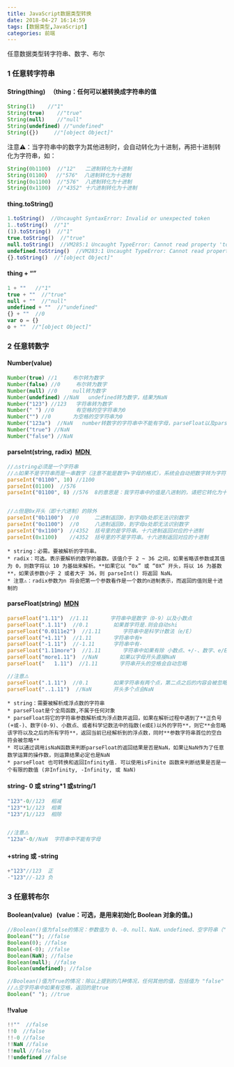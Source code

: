 ```yaml
---
title: JavaScript数据类型转换
date: 2018-04-27 16:14:59
tags: [数据类型,JavaScript]
categories: 前端
---
```


任意数据类型转字符串、数字、布尔
<escape><!-- more --></escape>
### 1  任意转字符串
#### String(thing)   （thing：任何可以被转换成字符串的值
```javascript
String(1)    //"1"
String(true)    //"true"
String(null)    //"null"
String(undefined) //"undefined"
String({})     //"[object Object]"
```
注意⚠️：当字符串中的数字为其他进制时，会自动转化为十进制，再把十进制转化为字符串，如：
```javascript
String(0b1100)  //"12"   二进制转化为十进制
String(01100）  //"576"  八进制转化为十进制
String(0o1100)  //"576"  八进制转化为十进制
String(0x1100)  //"4352" 十六进制转化为十进制
```
#### thing.toString()
```javascript
1.toString()  //Uncaught SyntaxError: Invalid or unexpected token
1..toString()  //"1" 
(1).toString()  //"1" 
true.toString()  //"true"
null.toString()  //VM285:1 Uncaught TypeError: Cannot read property 'toString' of null at <anonymous>:1:6
undefined.toString()  //VM283:1 Uncaught TypeError: Cannot read property 'toString' of undefined at <anonymous>:1:11
{}.toString()  //"[object Object]"
```
#### thing + “”
```javascript
1 + ""   //"1"
true + ""  //"true"
null + ""  //"null"
undefined + ""  //"undefined"
{} + ""  //0
var o = {}  
o + ""  //"[object Object]"
```

### 2  任意转数字
#### Number(value)
```javascript
Number(true) //1     布尔转为数字
Number(false) //0     布尔转为数字
Number(null) //0     null转为数字
Number(undefined) //NaN   undefined转为数字，结果为NaN 
Number("123") //123   字符串转为数字
Number(" ") //0       有空格的空字符串为0
Number("") //0       为空格的空字符串为0
Number("123a")  //NaN   number转数字的字符串中不能有字母，parseFloat以及parseInt的中间可以有字母，但是开头不能有
Number("true") //NaN
Number("false") //NaN
```
#### parseInt(string, radix)  [MDN ](https://developer.mozilla.org/zh-CN/docs/Web/JavaScript/Reference/Global_Objects/parseInt) 
```javascript
//⚠️string必须是一个字符串
//⚠️如果不是字符串而是一串数字（注意不能是数字+字母的格式），系统会自动把数字转为字符串，parseInt(01100)相当于是parseInt(String(01100))，由于01100是0开头，是一个八进制，String(01100)会把进制度转化为十进制再转为字符串，即相当于是parseInt("576")
parseInt("01100", 10) //1100      
parseInt(01100)  //576        
parseInt("01100", 8) //576  8的意思是：我字符串中的值是八进制的，请把它转化为十进制


//⚠️但是0x开头（即十六进制）的除外
parseInt("0b1100")  //0     二进制返回0，到字母b处即无法识别数字
parseInt("0o1100")  //0     八进制返回0，到字母o处即无法识别数字
parseInt("0x1100")  //4352  括号里的是字符串。十六进制返回对应的十进制
parseInt(0x1100)    //4352  括号里的不是字符串。十六进制返回对应的十进制
```
	* string：必需。要被解析的字符串。
	* radix：可选。表示要解析的数字的基数。该值介于 2 ~ 36 之间，如果省略该参数或其值为 0，则数字将以 10 为基础来解析。**如果它以 “0x” 或 “0X” 开头，将以 16 为基数**，如果该参数小于 2 或者大于 36，则 parseInt() 将返回 NaN。　　
	* 注意⚠️：radix参数为n 将会把第一个参数看作是一个数的n进制表示，而返回的值则是十进制的

#### parseFloat(string)  [MDN](https://developer.mozilla.org/zh-CN/docs/Web/JavaScript/Reference/Global_Objects/parseFloat) 
```javascript
parseFloat("1.11")  //1.11       字符串中是数字（0-9）以及小数点
parseFloat(".1.11")  //0.1        如果首字符是.则会自动shi
parseFloat("0.0111e2")  //1.11       字符串中是科学计数法（e/E）
parseFloat("+1.11")  //1.11       字符串中有+
parseFloat("-1.11")  //-1.11      字符串中有-
parseFloat("1.11more")  //1.11       字符串中如果有除 小数点、+/-、数字、e/E  的字符，它以及之后的字符都会被忽略
parseFloat("more1.11")  //NaN       如果以字母开头直接NaN
parseFloat("   1.11")  //1.11       字符串开头的空格会自动忽略

//注意⚠️
parseFloat(".1.11")  //0.1        如果字符串有两个点，第二点之后的内容会被忽略掉
parseFloat("..1.11")  //NaN       开头多个点会NaN
```
	* string：需要被解析成浮点数的字符串　　　　
	* parseFloat是个全局函数,不属于任何对象　　
	* parseFloat将它的字符串参数解析成为浮点数并返回，如果在解析过程中遇到了**正负号(+或-)、数字(0-9)、小数点、或者科学记数法中的指数(e或E)以外的字符**，则它**会忽略该字符以及之后的所有字符**，返回当前已经解析到的浮点数，同时**参数字符串首位的空白符会被忽略** 　　
	* 可以通过调用isNaN函数来判断parseFloat的返回结果是否是NaN，如果让NaN作为了任意数学运算的操作数，则运算结果必定也是NaN　　
	* parseFloat 也可转换和返回Infinity值. 可以使用isFinite 函数来判断结果是否是一个有限的数值 (非Infinity, -Infinity, 或 NaN)　
	
#### string- 0 或 string*1 或string/1　
```javascript
"123"-0//123  相减
"123"*1//123  相乘
"123"/1//123  相除


//注意⚠️
"123a"-0//NaN  字符串中不能有字母　
```

#### +string 或 -string
```javascript
+"123"//123  正
-"123"//-123 负
```

### 3  任意转布尔
#### Boolean(value)   (value：可选，是用来初始化 Boolean 对象的值。)
```javascript
//Boolean()值为false的情况：参数值为 0、-0、null、NaN、undefined、空字符串（""），或者传入的参数为 DOM 对象的 document.all 时
Boolean(""); //false 
Boolean(0); //false
Boolean(-0); //false
Boolean(NaN); //false
Boolean(null); //false 
Boolean(undefined); //false 

//Boolean()值为True的情况：除以上提到的几种情况，任何其他的值，包括值为 "false" 的字符串和任何对象，都会创建一个值为 true 的 Boolean 对象。
//⚠️空字符串中如果有空格，返回的是true
Boolean(" "); //true
```
#### !!value
```javascript
!!""  //false
!!0  //false
!!-0 //false
!!NaN //false
!!null //false
!!undefined //false
```